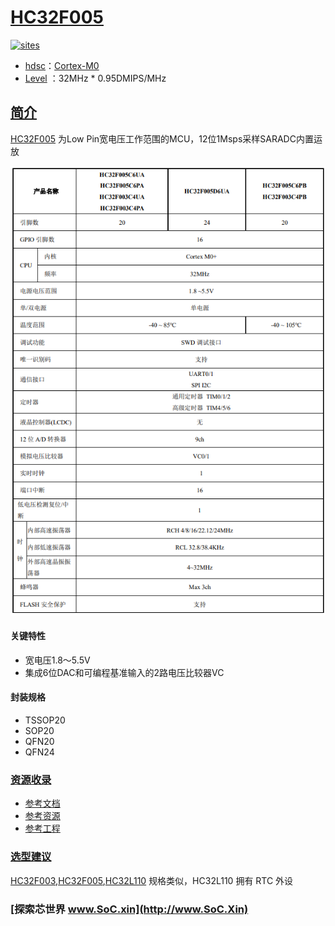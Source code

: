﻿# [HC32F005](https://github.com/SoCXin/HC32F005)

[![sites](http://182.61.61.133/link/resources/SoC.png)](http://www.SoC.Xin)

* [hdsc](https://www.hdsc.com.cn/)：[Cortex-M0](https://github.com/SoCXin/Cortex)
* [Level](https://github.com/SoCXin/Level) ：32MHz * 0.95DMIPS/MHz

## [简介](https://github.com/SoCXin/HC32F005/wiki)

[HC32F005](http://www.ti.com.cn/product/cn/HC32F005) 为Low Pin宽电压工作范围的MCU，12位1Msps采样SARADC内置运放


[![sites](docs/HC32F005.png)](https://www.hdsc.com.cn/Category83-1499)

#### 关键特性

* 宽电压1.8～5.5V
* 集成6位DAC和可编程基准输入的2路电压比较器VC

#### 封装规格

* TSSOP20
* SOP20
* QFN20
* QFN24

### [资源收录](https://github.com/SoCXin)

* [参考文档](docs/)
* [参考资源](src/)
* [参考工程](project/)

### [选型建议](https://github.com/SoCXin)

[HC32F003](https://github.com/SoCXin/HC32F005),[HC32F005](https://github.com/SoCXin/HC32F005),[HC32L110](https://github.com/SoCXin/HC32L110) 规格类似，HC32L110 拥有 RTC 外设

###  [探索芯世界 www.SoC.xin](http://www.SoC.Xin)
